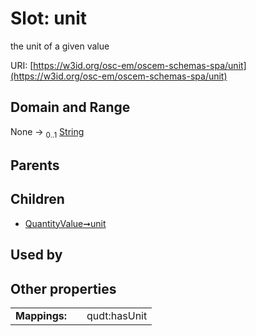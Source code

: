 
# Slot: unit

the unit of a given value

URI: [https://w3id.org/osc-em/oscem-schemas-spa/unit](https://w3id.org/osc-em/oscem-schemas-spa/unit)


## Domain and Range

None &#8594;  <sub>0..1</sub> [String](types/String.md)

## Parents


## Children

 *  [QuantityValue➞unit](QuantityValue_unit.md)

## Used by


## Other properties

|  |  |  |
| --- | --- | --- |
| **Mappings:** | | qudt:hasUnit |